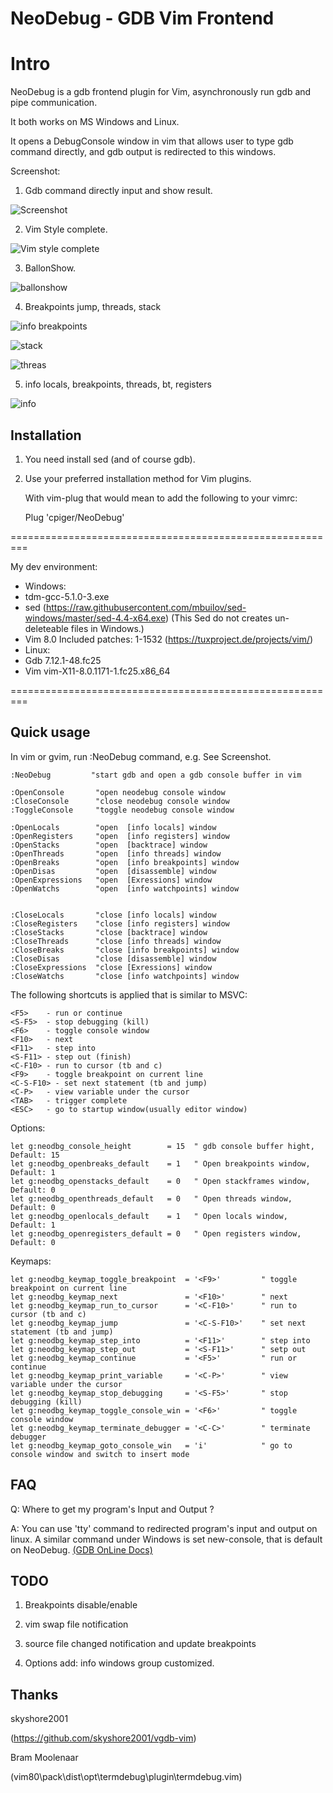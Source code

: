 NeoDebug - GDB Vim Frontend
===========================
# Intro

NeoDebug is a gdb frontend plugin for Vim, asynchronously run gdb and pipe communication.

It both works on MS Windows and Linux. 

It opens a DebugConsole window in vim that allows user to type gdb command directly, 
and gdb output is redirected to this windows.

Screenshot:
1. Gdb command directly input and show result.

![Screenshot](https://github.com/cpiger/NeoDebug/blob/master/doc/NeoDebug1.png)


2. Vim Style complete.

![Vim style complete](https://github.com/cpiger/NeoDebug/blob/master/doc/NeoDebugComplete.png)


3. BallonShow.

![ballonshow](https://github.com/cpiger/NeoDebug/blob/master/doc/NeoDebugBallonShow.png)


4. Breakpoints jump, threads, stack

![info breakpoints](https://github.com/cpiger/NeoDebug/blob/master/doc/NeoDebugInfoBreakpointsJump.png)


![stack](https://github.com/cpiger/NeoDebug/blob/master/doc/NeoDebugFrameEnter.png)


![threas](https://github.com/cpiger/NeoDebug/blob/master/doc/NeoDebugInfoThreadsHit.png)


5. info locals, breakpoints, threads, bt, registers

![info](https://github.com/cpiger/NeoDebug/blob/master/doc/NeoDebugInfoSwitch.png)


## Installation

1. You need install sed (and of course gdb).

2. Use your preferred installation method for Vim plugins.

   With vim-plug that would mean to add the following to your vimrc:

   Plug 'cpiger/NeoDebug'

=========================================================

My dev environment:
- Windows: 
 - tdm-gcc-5.1.0-3.exe
 - sed (https://raw.githubusercontent.com/mbuilov/sed-windows/master/sed-4.4-x64.exe)  (This Sed do not creates un-deleteable files in Windows.)
 - Vim 8.0 Included patches: 1-1532 (https://tuxproject.de/projects/vim/)
- Linux:
 - Gdb 7.12.1-48.fc25
 - Vim vim-X11-8.0.1171-1.fc25.x86_64

=========================================================

## Quick usage

In vim or gvim, run :NeoDebug command, e.g. 
See Screenshot.

	:NeoDebug         "start gdb and open a gdb console buffer in vim

    :OpenConsole       "open neodebug console window
    :CloseConsole      "close neodebug console window
    :ToggleConsole     "toggle neodebug console window

    :OpenLocals        "open  [info locals] window
    :OpenRegisters     "open  [info registers] window
    :OpenStacks        "open  [backtrace] window
    :OpenThreads       "open  [info threads] window
    :OpenBreaks        "open  [info breakpoints] window
    :OpenDisas         "open  [disassemble] window
    :OpenExpressions   "open  [Exressions] window
    :OpenWatchs        "open  [info watchpoints] window


    :CloseLocals       "close [info locals] window
    :CloseRegisters    "close [info registers] window
    :CloseStacks       "close [backtrace] window
    :CloseThreads      "close [info threads] window
    :CloseBreaks       "close [info breakpoints] window
    :CloseDisas        "close [disassemble] window
    :CloseExpressions  "close [Exressions] window       
    :CloseWatchs       "close [info watchpoints] window 


The following shortcuts is applied that is similar to MSVC: 

	<F5> 	- run or continue
	<S-F5> 	- stop debugging (kill)
    <F6> 	- toggle console window
	<F10> 	- next
	<F11> 	- step into
	<S-F11> - step out (finish)
	<C-F10>	- run to cursor (tb and c)
	<F9> 	- toggle breakpoint on current line
	<C-S-F10> - set next statement (tb and jump)
	<C-P> 	- view variable under the cursor
    <TAB>   - trigger complete 
	<ESC>   - go to startup window(usually editor window)


Options:

    let g:neodbg_console_height        = 15  " gdb console buffer hight, Default: 15
    let g:neodbg_openbreaks_default    = 1   " Open breakpoints window, Default: 1
    let g:neodbg_openstacks_default    = 0   " Open stackframes window, Default: 0
    let g:neodbg_openthreads_default   = 0   " Open threads window, Default: 0
    let g:neodbg_openlocals_default    = 1   " Open locals window, Default: 1
    let g:neodbg_openregisters_default = 0   " Open registers window, Default: 0

Keymaps:

    let g:neodbg_keymap_toggle_breakpoint  = '<F9>'         " toggle breakpoint on current line
    let g:neodbg_keymap_next               = '<F10>'        " next
    let g:neodbg_keymap_run_to_cursor      = '<C-F10>'      " run to cursor (tb and c)
    let g:neodbg_keymap_jump               = '<C-S-F10>'    " set next statement (tb and jump)
    let g:neodbg_keymap_step_into          = '<F11>'        " step into
    let g:neodbg_keymap_step_out           = '<S-F11>'      " setp out
    let g:neodbg_keymap_continue           = '<F5>'         " run or continue
    let g:neodbg_keymap_print_variable     = '<C-P>'        " view variable under the cursor
    let g:neodbg_keymap_stop_debugging     = '<S-F5>'       " stop debugging (kill)
    let g:neodbg_keymap_toggle_console_win = '<F6>'         " toggle console window
    let g:neodbg_keymap_terminate_debugger = '<C-C>'        " terminate debugger
    let g:neodbg_keymap_goto_console_win   = 'i'            " go to console window and switch to insert mode


## FAQ

Q: Where to get my program's Input and Output ?

A: You can use 'tty' command to redirected program's input and output on linux.
   A similar command under Windows is set new-console, that is default on NeoDebug.
   [(GDB OnLine Docs)](https://sourceware.org/gdb/onlinedocs/gdb/Input_002fOutput.html)

## TODO

1. Breakpoints disable/enable

2. vim swap file notification

3. source file changed notification and update breakpoints

4. Options add:
   info windows group customized.


## Thanks
skyshore2001

(https://github.com/skyshore2001/vgdb-vim)


Bram Moolenaar 

(vim80\pack\dist\opt\termdebug\plugin\termdebug.vim)
